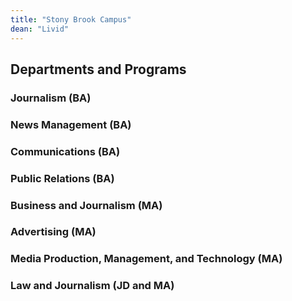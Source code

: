```yaml
---
title: "Stony Brook Campus"
dean: "Livid"
---
```


## Departments and Programs

### Journalism (BA)
### News Management (BA)
### Communications (BA)
### Public Relations (BA)
### Business and Journalism (MA)
### Advertising (MA)
### Media Production, Management, and Technology (MA)
### Law and Journalism (JD and MA)